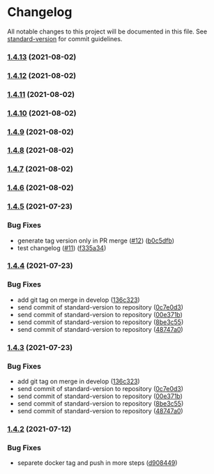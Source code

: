 # Changelog

All notable changes to this project will be documented in this file. See [standard-version](https://github.com/conventional-changelog/standard-version) for commit guidelines.

### [1.4.13](https://github.com/deividbatfish2/jmeter-on-kubernetes/compare/v1.4.12...v1.4.13) (2021-08-02)

### [1.4.12](https://github.com/deividbatfish2/jmeter-on-kubernetes/compare/v1.4.11...v1.4.12) (2021-08-02)

### [1.4.11](https://github.com/deividbatfish2/jmeter-on-kubernetes/compare/v1.4.10...v1.4.11) (2021-08-02)

### [1.4.10](https://github.com/deividbatfish2/jmeter-on-kubernetes/compare/v1.4.9...v1.4.10) (2021-08-02)

### [1.4.9](https://github.com/deividbatfish2/jmeter-on-kubernetes/compare/v1.4.8...v1.4.9) (2021-08-02)

### [1.4.8](https://github.com/deividbatfish2/jmeter-on-kubernetes/compare/v1.4.7...v1.4.8) (2021-08-02)

### [1.4.7](https://github.com/deividbatfish2/jmeter-on-kubernetes/compare/v1.4.6...v1.4.7) (2021-08-02)

### [1.4.6](https://github.com/deividbatfish2/jmeter-on-kubernetes/compare/v1.4.5...v1.4.6) (2021-08-02)

### [1.4.5](https://github.com/deividbatfish2/jmeter-on-kubernetes/compare/v1.4.4...v1.4.5) (2021-07-23)


### Bug Fixes

* generate tag version only in PR merge ([#12](https://github.com/deividbatfish2/jmeter-on-kubernetes/issues/12)) ([b0c5dfb](https://github.com/deividbatfish2/jmeter-on-kubernetes/commit/b0c5dfbe9778d43e250c783c2fc0d7b1f1e4bffc))
* test changelog ([#11](https://github.com/deividbatfish2/jmeter-on-kubernetes/issues/11)) ([f335a34](https://github.com/deividbatfish2/jmeter-on-kubernetes/commit/f335a34d57c0813cb8f001412339fdd31902e3aa))

### [1.4.4](https://github.com/deividbatfish2/jmeter-on-kubernetes/compare/v1.4.2...v1.4.4) (2021-07-23)


### Bug Fixes

* add git tag on merge in develop ([136c323](https://github.com/deividbatfish2/jmeter-on-kubernetes/commit/136c323bc6f72aa607b6772581bc2e75b9fbc3de))
* send commit of standard-version to repository ([0c7e0d3](https://github.com/deividbatfish2/jmeter-on-kubernetes/commit/0c7e0d3fda33a89c2e6f80f10546a7dd7b992eef))
* send commit of standard-version to repository ([00e371b](https://github.com/deividbatfish2/jmeter-on-kubernetes/commit/00e371b392ed22fed33c4667a8de7ac39c20e333))
* send commit of standard-version to repository ([8be3c55](https://github.com/deividbatfish2/jmeter-on-kubernetes/commit/8be3c55c35a9ab2fda19dcb1c84d02353572ece0))
* send commit of standard-version to repository ([48747a0](https://github.com/deividbatfish2/jmeter-on-kubernetes/commit/48747a00bd7c6ce862b588d3dab0336ba1e07813))

### [1.4.3](https://github.com/deividbatfish2/jmeter-on-kubernetes/compare/v1.4.2...v1.4.3) (2021-07-23)


### Bug Fixes

* add git tag on merge in develop ([136c323](https://github.com/deividbatfish2/jmeter-on-kubernetes/commit/136c323bc6f72aa607b6772581bc2e75b9fbc3de))
* send commit of standard-version to repository ([0c7e0d3](https://github.com/deividbatfish2/jmeter-on-kubernetes/commit/0c7e0d3fda33a89c2e6f80f10546a7dd7b992eef))
* send commit of standard-version to repository ([00e371b](https://github.com/deividbatfish2/jmeter-on-kubernetes/commit/00e371b392ed22fed33c4667a8de7ac39c20e333))
* send commit of standard-version to repository ([8be3c55](https://github.com/deividbatfish2/jmeter-on-kubernetes/commit/8be3c55c35a9ab2fda19dcb1c84d02353572ece0))
* send commit of standard-version to repository ([48747a0](https://github.com/deividbatfish2/jmeter-on-kubernetes/commit/48747a00bd7c6ce862b588d3dab0336ba1e07813))

### [1.4.2](https://github.com/deividbatfish2/jmeter-on-kubernetes/compare/v1.4.1...v1.4.2) (2021-07-12)


### Bug Fixes

* separete docker tag and push in more steps ([d908449](https://github.com/deividbatfish2/jmeter-on-kubernetes/commit/d90844921e8a9c3f60c731220a3d4d333f76982e))
